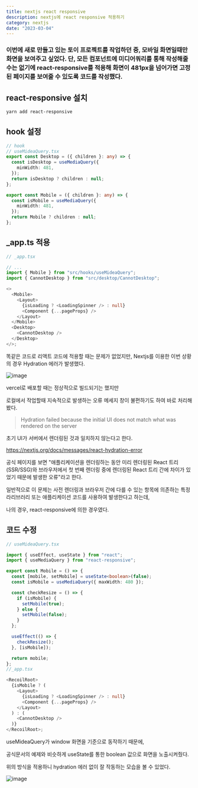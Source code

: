 ```yaml
---
title: nextjs react responsive
description: nextjs에 react responsive 적용하기
category: nextjs
date: "2023-03-04"
---
```


### 이번에 새로 만들고 있는 토이 프로젝트를 작업하던 중, 모바일 화면일때만 화면을 보여주고 싶었다. 단, 모든 컴포넌트에 미디어쿼리를 통해 작성해줄 수는 없기에 react-responsive를 적용해 화면이 481px을 넘어가면 고정된 페이지를 보여줄 수 있도록 코드를 작성했다.

## react-responsive 설치

```bash
yarn add react-responsive
```

## hook 설정

```typescript
// hook
// useMideaQuery.tsx
export const Desktop = ({ children }: any) => {
  const isDesktop = useMediaQuery({
    minWidth: 481,
  });
  return isDesktop ? children : null;
};

export const Mobile = ({ children }: any) => {
  const isMobile = useMediaQuery({
    minWidth: 481,
  });
  return Mobile ? children : null;
};
```

## \_app.ts 적용

```typescript
// _app.tsx

// ...
import { Mobile } from "src/hooks/useMideaQuery";
import { CannotDesktop } from "src/desktop/CannotDesktop";

<>
  <Mobile>
    <Layout>
      {isLoading ? <LoadingSpinner /> : null}
      <Component {...pageProps} />
    </Layout>
  </Mobile>
  <Desktop>
    <CannotDesktop />
  </Desktop>
</>;
```

똑같은 코드로 리액트 코드에 적용할 때는 문제가 없었지만, Nextjs를 이용한 이번 상황의 경우 Hydration 에러가 발생했다.

![image](https://img1.daumcdn.net/thumb/R1280x0/?scode=mtistory2&fname=https%3A%2F%2Fblog.kakaocdn.net%2Fdn%2FbjYUXg%2FbtrTRCeaovE%2FwQr4OZdJectnkkG06XmTEk%2Fimg.png)

vercel로 배포할 때는 정상적으로 빌드되기는 했지만

로컬에서 작업할때 지속적으로 발생하는 오류 메세지 창이 불편하기도 하여 바로 처리해봤다.

> Hydration failed because the initial UI does not match what was rendered on the server

초기 UI가 서버에서 렌더링된 것과 일치하지 않는다고 한다.

https://nextjs.org/docs/messages/react-hydration-error

공식 페이지를 보면 "애플리케이션을 렌더링하는 동안 미리 렌더링된 React 트리(SSR/SSG)와 브라우저에서 첫 번째 렌더링 중에 렌더링된 React 트리 간에 차이가 있었기 때문에 발생한 오류"라고 한다.

일반적으로 이 문제는 사전 렌더링과 브라우저 간에 다를 수 있는 항목에 의존하는 특정 라리브러리 또는 애플리케이션 코드를 사용하여 발생한다고 하는데,

나의 경우, react-responsive에 의한 경우였다.

## 코드 수정

```typescript
// useMideaQuery.tsx

import { useEffect, useState } from "react";
import { useMediaQuery } from "react-responsive";

export const Mobile = () => {
  const [mobile, setMobile] = useState<boolean>(false);
  const isMobile = useMediaQuery({ maxWidth: 480 });

  const checkResize = () => {
    if (isMobile) {
      setMobile(true);
    } else {
      setMobile(false);
    }
  };

  useEffect(() => {
    checkResize();
  }, [isMobile]);

  return mobile;
};
//_app.tsx

<RecoilRoot>
  {isMobile ? (
    <Layout>
      {isLoading ? <LoadingSpinner /> : null}
      <Component {...pageProps} />
    </Layout>
  ) : (
    <CannotDesktop />
  )}
</RecoilRoot>;
```

useMideaQuery가 window 화면을 기준으로 동작하기 때문에,

공식문서의 예제와 비슷하게 useState를 통한 boolean 값으로 화면을 노출시켜줬다.

위의 방식을 적용하니 hydration 에러 없이 잘 작동하는 모습을 볼 수 있었다.

![image](https://img1.daumcdn.net/thumb/R1280x0/?scode=mtistory2&fname=https%3A%2F%2Fblog.kakaocdn.net%2Fdn%2FdH0CZg%2FbtrTRp0izJZ%2FiolwpQXLvGOommEBhpCkaK%2Fimg.png)
